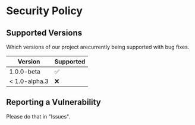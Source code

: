 # Security Policy

## Supported Versions

Which versions of our project arecurrently being supported with bug fixes.

|     Version     |     Supported      |
| --------------- | ------------------ |
| 1.0.0-beta      | :white_check_mark: |
| < 1.0-alpha.3   | :x:                |

## Reporting a Vulnerability

Please do that in "Issues".
